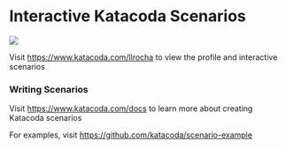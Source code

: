 # Interactive Katacoda Scenarios

[![](http://shields.katacoda.com/katacoda/llrocha/count.svg)](https://www.katacoda.com/llrocha "Get your profile on Katacoda.com")

Visit https://www.katacoda.com/llrocha to view the profile and interactive scenarios

### Writing Scenarios
Visit https://www.katacoda.com/docs to learn more about creating Katacoda scenarios

For examples, visit https://github.com/katacoda/scenario-example

